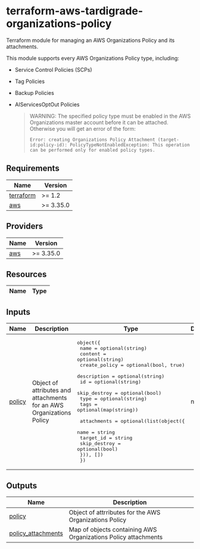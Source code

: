 # terraform-aws-tardigrade-organizations-policy

Terraform module for managing an AWS Organizations Policy and its attachments.

This module supports every AWS Organizations Policy type, including:

* Service Control Policies (SCPs)
* Tag Policies
* Backup Policies
* AIServicesOptOut Policies

    >WARNING: The specified policy type must be enabled in the AWS Organizations
    >master account before it can be attached. Otherwise you will get an error
    >of the form:
    >
    >```
    >Error: creating Organizations Policy Attachment (target-id:policy-id): PolicyTypeNotEnabledException: This operation can be performed only for enabled policy types.
    >```

<!-- BEGIN TFDOCS -->
## Requirements

| Name | Version |
|------|---------|
| <a name="requirement_terraform"></a> [terraform](#requirement\_terraform) | >= 1.2 |
| <a name="requirement_aws"></a> [aws](#requirement\_aws) | >= 3.35.0 |

## Providers

| Name | Version |
|------|---------|
| <a name="provider_aws"></a> [aws](#provider\_aws) | >= 3.35.0 |

## Resources

| Name | Type |
|------|------|

## Inputs

| Name | Description | Type | Default | Required |
|------|-------------|------|---------|:--------:|
| <a name="input_policy"></a> [policy](#input\_policy) | Object of attributes and attachments for an AWS Organizations Policy | <pre>object({<br>    name          = optional(string)<br>    content       = optional(string)<br>    create_policy = optional(bool, true)<br>    description   = optional(string)<br>    id            = optional(string)<br>    skip_destroy  = optional(bool)<br>    type          = optional(string)<br>    tags          = optional(map(string))<br><br>    attachments = optional(list(object({<br>      name         = string<br>      target_id    = string<br>      skip_destroy = optional(bool)<br>    })), [])<br>  })</pre> | n/a | yes |

## Outputs

| Name | Description |
|------|-------------|
| <a name="output_policy"></a> [policy](#output\_policy) | Object of attrributes for the AWS Organizations Policy |
| <a name="output_policy_attachments"></a> [policy\_attachments](#output\_policy\_attachments) | Map of objects containing AWS Organizations Policy attachments |

<!-- END TFDOCS -->
